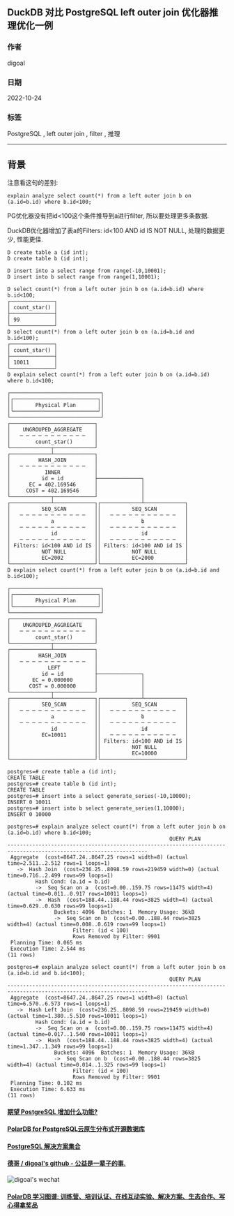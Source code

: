 ## DuckDB 对比 PostgreSQL left outer join 优化器推理优化一例      
                  
### 作者                  
digoal                  
                  
### 日期                  
2022-10-24                  
                  
### 标签                  
PostgreSQL , left outer join , filter , 推理       
                  
----                  
                  
## 背景             
注意看这句的差别:  
  
```  
explain analyze select count(*) from a left outer join b on (a.id=b.id) where b.id<100;  
```  
  
PG优化器没有把id<100这个条件推导到a进行filter, 所以要处理更多条数据.  
  
DuckDB优化器增加了表a的Filters: id<100 AND id IS NOT NULL, 处理的数据更少, 性能更佳.  
  
  
```  
D create table a (id int);  
D create table b (id int);  
  
D insert into a select range from range(-10,10001);  
D insert into b select range from range(1,10001);  
  
D select count(*) from a left outer join b on (a.id=b.id) where b.id<100;  
┌──────────────┐  
│ count_star() │  
├──────────────┤  
│ 99           │  
└──────────────┘  
D select count(*) from a left outer join b on (a.id=b.id and b.id<100);  
┌──────────────┐  
│ count_star() │  
├──────────────┤  
│ 10011        │  
└──────────────┘  
D explain select count(*) from a left outer join b on (a.id=b.id) where b.id<100;  
  
┌─────────────────────────────┐  
│┌───────────────────────────┐│  
││       Physical Plan       ││  
│└───────────────────────────┘│  
└─────────────────────────────┘  
┌───────────────────────────┐                               
│    UNGROUPED_AGGREGATE    │                               
│   ─ ─ ─ ─ ─ ─ ─ ─ ─ ─ ─   │                               
│        count_star()       │                               
└─────────────┬─────────────┘                                                            
┌─────────────┴─────────────┐                               
│         HASH_JOIN         │                               
│   ─ ─ ─ ─ ─ ─ ─ ─ ─ ─ ─   │                               
│           INNER           │                               
│          id = id          ├──────────────┐                
│      EC = 402.169546      │              │                
│     COST = 402.169546     │              │                
└─────────────┬─────────────┘              │                                             
┌─────────────┴─────────────┐┌─────────────┴─────────────┐  
│          SEQ_SCAN         ││          SEQ_SCAN         │  
│   ─ ─ ─ ─ ─ ─ ─ ─ ─ ─ ─   ││   ─ ─ ─ ─ ─ ─ ─ ─ ─ ─ ─   │  
│             a             ││             b             │  
│   ─ ─ ─ ─ ─ ─ ─ ─ ─ ─ ─   ││   ─ ─ ─ ─ ─ ─ ─ ─ ─ ─ ─   │  
│             id            ││             id            │  
│   ─ ─ ─ ─ ─ ─ ─ ─ ─ ─ ─   ││   ─ ─ ─ ─ ─ ─ ─ ─ ─ ─ ─   │  
│ Filters: id<100 AND id IS ││ Filters: id<100 AND id IS │  
│          NOT NULL         ││          NOT NULL         │  
│          EC=2002          ││          EC=2000          │  
└───────────────────────────┘└───────────────────────────┘                               
D explain select count(*) from a left outer join b on (a.id=b.id and b.id<100);  
  
┌─────────────────────────────┐  
│┌───────────────────────────┐│  
││       Physical Plan       ││  
│└───────────────────────────┘│  
└─────────────────────────────┘  
┌───────────────────────────┐                               
│    UNGROUPED_AGGREGATE    │                               
│   ─ ─ ─ ─ ─ ─ ─ ─ ─ ─ ─   │                               
│        count_star()       │                               
└─────────────┬─────────────┘                                                            
┌─────────────┴─────────────┐                               
│         HASH_JOIN         │                               
│   ─ ─ ─ ─ ─ ─ ─ ─ ─ ─ ─   │                               
│            LEFT           │                               
│          id = id          ├──────────────┐                
│       EC = 0.000000       │              │                
│      COST = 0.000000      │              │                
└─────────────┬─────────────┘              │                                             
┌─────────────┴─────────────┐┌─────────────┴─────────────┐  
│          SEQ_SCAN         ││          SEQ_SCAN         │  
│   ─ ─ ─ ─ ─ ─ ─ ─ ─ ─ ─   ││   ─ ─ ─ ─ ─ ─ ─ ─ ─ ─ ─   │  
│             a             ││             b             │  
│   ─ ─ ─ ─ ─ ─ ─ ─ ─ ─ ─   ││   ─ ─ ─ ─ ─ ─ ─ ─ ─ ─ ─   │  
│             id            ││             id            │  
│          EC=10011         ││   ─ ─ ─ ─ ─ ─ ─ ─ ─ ─ ─   │  
│                           ││ Filters: id<100 AND id IS │  
│                           ││          NOT NULL         │  
│                           ││          EC=10000         │  
└───────────────────────────┘└───────────────────────────┘    
```  
  
```  
postgres=# create table a (id int);  
CREATE TABLE  
postgres=# create table b (id int);  
CREATE TABLE  
postgres=# insert into a select generate_series(-10,10000);  
INSERT 0 10011  
postgres=# insert into b select generate_series(1,10000);  
INSERT 0 10000  
  
postgres=# explain analyze select count(*) from a left outer join b on (a.id=b.id) where b.id<100;  
                                                    QUERY PLAN                                                       
-------------------------------------------------------------------------------------------------------------------  
 Aggregate  (cost=8647.24..8647.25 rows=1 width=8) (actual time=2.511..2.512 rows=1 loops=1)  
   ->  Hash Join  (cost=236.25..8098.59 rows=219459 width=0) (actual time=0.716..2.499 rows=99 loops=1)  
         Hash Cond: (a.id = b.id)  
         ->  Seq Scan on a  (cost=0.00..159.75 rows=11475 width=4) (actual time=0.011..0.917 rows=10011 loops=1)  
         ->  Hash  (cost=188.44..188.44 rows=3825 width=4) (actual time=0.629..0.630 rows=99 loops=1)  
               Buckets: 4096  Batches: 1  Memory Usage: 36kB  
               ->  Seq Scan on b  (cost=0.00..188.44 rows=3825 width=4) (actual time=0.008..0.619 rows=99 loops=1)  
                     Filter: (id < 100)  
                     Rows Removed by Filter: 9901  
 Planning Time: 0.065 ms  
 Execution Time: 2.544 ms  
(11 rows)  
  
postgres=# explain analyze select count(*) from a left outer join b on (a.id=b.id and b.id<100);  
                                                    QUERY PLAN                                                       
-------------------------------------------------------------------------------------------------------------------  
 Aggregate  (cost=8647.24..8647.25 rows=1 width=8) (actual time=6.570..6.573 rows=1 loops=1)  
   ->  Hash Left Join  (cost=236.25..8098.59 rows=219459 width=0) (actual time=1.380..5.510 rows=10011 loops=1)  
         Hash Cond: (a.id = b.id)  
         ->  Seq Scan on a  (cost=0.00..159.75 rows=11475 width=4) (actual time=0.017..1.540 rows=10011 loops=1)  
         ->  Hash  (cost=188.44..188.44 rows=3825 width=4) (actual time=1.347..1.349 rows=99 loops=1)  
               Buckets: 4096  Batches: 1  Memory Usage: 36kB  
               ->  Seq Scan on b  (cost=0.00..188.44 rows=3825 width=4) (actual time=0.014..1.325 rows=99 loops=1)  
                     Filter: (id < 100)  
                     Rows Removed by Filter: 9901  
 Planning Time: 0.102 ms  
 Execution Time: 6.633 ms  
(11 rows)  
```  
  
  
#### [期望 PostgreSQL 增加什么功能?](https://github.com/digoal/blog/issues/76 "269ac3d1c492e938c0191101c7238216")
  
  
#### [PolarDB for PostgreSQL云原生分布式开源数据库](https://github.com/ApsaraDB/PolarDB-for-PostgreSQL "57258f76c37864c6e6d23383d05714ea")
  
  
#### [PostgreSQL 解决方案集合](https://yq.aliyun.com/topic/118 "40cff096e9ed7122c512b35d8561d9c8")
  
  
#### [德哥 / digoal's github - 公益是一辈子的事.](https://github.com/digoal/blog/blob/master/README.md "22709685feb7cab07d30f30387f0a9ae")
  
  
![digoal's wechat](../pic/digoal_weixin.jpg "f7ad92eeba24523fd47a6e1a0e691b59")
  
  
#### [PolarDB 学习图谱: 训练营、培训认证、在线互动实验、解决方案、生态合作、写心得拿奖品](https://www.aliyun.com/database/openpolardb/activity "8642f60e04ed0c814bf9cb9677976bd4")
  

